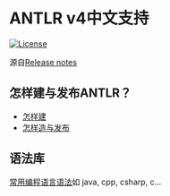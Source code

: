 # ANTLR v4中文支持

[![License](https://img.shields.io/badge/license-BSD-blue.svg)](https://raw.githubusercontent.com/antlr/antlr4/master/LICENSE.txt)


源自[Release notes](https://github.com/antlr/antlr4/releases)


## 怎样建与发布ANTLR？ 
* [怎样建](https://github.com/ufidon/Hunbian/blob/master/antlr4-4.9.2/doc/building-antlr.md)
* [怎样造与发布](https://github.com/ufidon/Hunbian/blob/master/antlr4-4.9.2/doc/releasing-antlr.md)

## 语法库
[常用编程语言语法](https://github.com/antlr/grammars-v4)如 java, cpp, csharp, c...
